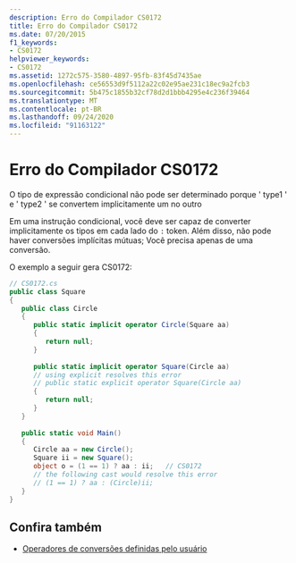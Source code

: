 ```yaml
---
description: Erro do Compilador CS0172
title: Erro do Compilador CS0172
ms.date: 07/20/2015
f1_keywords:
- CS0172
helpviewer_keywords:
- CS0172
ms.assetid: 1272c575-3580-4897-95fb-83f45d7435ae
ms.openlocfilehash: ce56553d9f5112a22c02e95ae231c18ec9a2fcb3
ms.sourcegitcommit: 5b475c1855b32cf78d2d1bbb4295e4c236f39464
ms.translationtype: MT
ms.contentlocale: pt-BR
ms.lasthandoff: 09/24/2020
ms.locfileid: "91163122"
---
```

# <a name="compiler-error-cs0172"></a>Erro do Compilador CS0172

O tipo de expressão condicional não pode ser determinado porque ' type1 ' e ' type2 ' se convertem implicitamente um no outro  
  
Em uma instrução condicional, você deve ser capaz de converter implicitamente os tipos em cada lado do `:` token. Além disso, não pode haver conversões implícitas mútuas; Você precisa apenas de uma conversão.
  
O exemplo a seguir gera CS0172:
  
```csharp  
// CS0172.cs  
public class Square  
{  
   public class Circle  
   {  
      public static implicit operator Circle(Square aa)  
      {  
         return null;  
      }  
  
      public static implicit operator Square(Circle aa)  
      // using explicit resolves this error  
      // public static explicit operator Square(Circle aa)  
      {  
         return null;  
      }  
   }  
  
   public static void Main()  
   {  
      Circle aa = new Circle();  
      Square ii = new Square();  
      object o = (1 == 1) ? aa : ii;   // CS0172  
      // the following cast would resolve this error  
      // (1 == 1) ? aa : (Circle)ii;  
   }  
}  
```

## <a name="see-also"></a>Confira também

- [Operadores de conversões definidas pelo usuário](../language-reference/operators/user-defined-conversion-operators.md)
